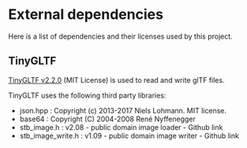 # External dependencies

Here is a list of dependencies and their licenses used by this project.

## TinyGLTF

[TinyGLTF v2.2.0](https://github.com/syoyo/tinygltf/releases/tag/v2.2.0) (MIT License) is used to read and write glTF files.

TinyGLTF uses the following third party libraries:

  * json.hpp : Copyright (c) 2013-2017 Niels Lohmann. MIT license.
  * base64 : Copyright (C) 2004-2008 René Nyffenegger
  * stb_image.h : v2.08 - public domain image loader - Github link
  * stb_image_write.h : v1.09 - public domain image writer - Github link
